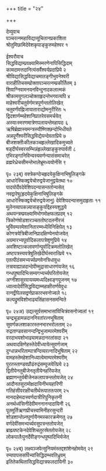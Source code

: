 +++
title = "२४"

+++
    
देव्युवाच  
पञ्चरत्नमहाविद्यासूचितानप्रकाशिता   
श्रोतुमिछामिदेवेशकृपाङ्कुरुमहेश्वर १   
    
ईश्वरौवाच  
सिद्धविद्याम्प्रवक्ष्यामिस्मरणेनापिसिद्धिदाम्   
कामदामत्तदानित्यंसर्वैश्वर्यप्रदाप्रिये २   
श्रीविद्यासिद्धविद्याचमातङ्गीभुवनेश्वरी   
वाराहीतिचसम्प्रोक्तापञ्चरत्नम्प्रकीर्तितम् ३   
शिवाग्निवामनयनविन्दुनादकलात्मकं   
श्रीकामयुगलञ्चोक्ताहृदन्तेभगवत्यपि ४   
माहेश्वरीचतुर्वर्णमत्रपूर्णन्ततोलिखेत्   
चतुवर्णंवह्निजायाताराद्योमनुरीरितः ५   
द्विदशार्णम्महेशानिप्रातरेवसमर्चयेत्   
अस्याःस्मरणमात्रेणपलायन्तेमहापदः ६   
ऋषिर्ब्रह्मास्यमन्त्रस्यौष्णिक्छन्दोभिधीयते   
अन्नपूर्णेश्वरीसिद्धविद्येयन्देवताप्रिये ७   
बीजशक्तीःकीलकञ्चहृल्लेखादिकमुच्यते   
षड्दीर्घस्वरसम्भिन्नंहृल्लेखाङ्कुरुपार्वती ८   
एभिरङ्गानिविन्यस्यवर्णन्यासंसमाचरेत्   
व्रह्मरेध्रेचसीमन्तेभालेभ्रूमध्ययोर्नसि ९   
    
पृ० २३ब्) वक्त्रेकण्ठेचहृदयेकुक्षिनाभिषुलिङ्गके   
आधारेस्फिक्द्वयेचोरुद्वयेजानुद्वयेतथा १०   
पादयोर्देवदेवेशिपदन्यासन्ततोन्यसेत्   
नवद्वारेषु(हृदयेकुक्षिनाभिषुलिङ्गके   
आधारेस्फिक्द्वयेचोरुद्वयेजानु) देवेशिपदन्यासमुदाहृताः ११   
मूलेनव्यापकन्न्यासङ्कुर्याद्देहस्यशुद्धये   
अथयन्त्रम्प्रवक्ष्यामिभोगमोक्षफलप्रदम् १२   
त्रिकोणंषोडशारञ्चततोष्टदलनीरजं   
भूविंवम्परमेशानितारम्मध्येविनिक्षिपेत् १३   
कोणत्रयेत्रिबीजानिप्रादक्षिण्येनयोजयेत्   
अग्रमारभ्यपूर्वादिकलापत्रेशृणुप्रिये १४   
अवशिष्टात्कलावर्णान्पूर्वादिक्रमतोलिखेत्   
अष्टपत्रस्यपत्रेषुलिखेदीर्घस्वरात्प्रिये १५   
एतत्पीठंसमभ्यर्च्यप्रणवेनत्रिधावुधः   
तत्रावाह्यान्नदान्देवीम्मुद्रासाधारणंयजेत् १६   
गन्धपुष्पादिभिःसम्यगभ्यर्च्यपरितोयजेत्   
अग्नीशासुरवायव्यमध्यदिक्ष्वङ्गपूजनम् १७   
ध्यात्वादेवींसिद्धविद्याम्महाक्षीरार्णवेवुधः   
रत्नद्वीपेलसद्वर्णप्राकारभवनोज्वले १८   
कल्पद्रुमविशोभाढ्यसिंहासनसमन्विते   
    
पृ० २४अ) उद्यत्सूर्यसमाभासांविचित्रंवसनोज्वलां १९   
चन्द्रचूडामन्नदाननिरतांरत्नभूषिताम्   
सुवर्णकलशाकारस्तनभारभरोलताम् २०   
रुद्रताण्डवसानन्दन्द्विभुजाम्परमेश्वरीम्   
वरदाभयशोभाढ्यामन्नदानरतांसदा २१   
अथवादक्षिणेहस्तेदेवीध्यायेत्सुवर्णजाम्   
दुग्धान्नभरिताम्पात्रन्दिव्यरत्नादिभूषिताम् २२   
वामहस्तेमहेशानिध्यात्वेमाम्परमेश्वरीम्   
पुरतस्ताण्डवप्रौढंरुद्रंसम्पूजयेत्प्रिये २३   
द्वितीयेनतुबीजेनतृतीयेनहरिंयजेत्   
ब्रह्माणन्तुर्यबीजेनकलापत्रन्ततोयजेत् २४   
आदौनतसुरामोक्षदायिनीभयहारिणी   
गतिहंसीवराक्षीचतीर्थरूपाततःपरम् २५   
मानदाहेमदास्वर्णदात्रीरिपुनिकृतनी   
अनर्थध्वंसिनीदेवीमननानन्ददायिनी २६   
पूतमूर्तिऋणघ्रीचस्वामिनीहरसुन्दरी   
शोडशान्तेन्न्नपूर्णायैनमस्कारक्रमेणतु २७   
वर्णदेवींसमभ्यर्च्यवसुपत्रन्ततोयजेत्   
ब्राह्म्यष्टकेनदेवेशिचतुरस्रेततोयजेत् २८   
लोकपालैःपुनर्देवीङ्गन्धपुष्पादिभिर्यजेत्   
    
पृ० २४ब्) लक्ष्यञ्जपेत्सुनियमंस्तद्दशांशेनहोमयेत् २९   
रम्यपापससर्पिभ्यांसिद्धिदम्भवतिध्रुवम्   
इतितेकथितासिद्धविद्यात्रफलदायिनी ३०   
    
